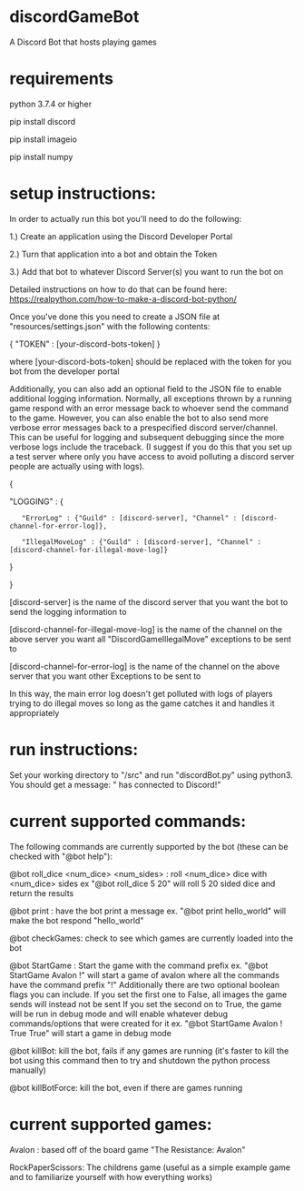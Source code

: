 # discordGameBot
A Discord Bot that hosts playing games

# requirements

python 3.7.4 or higher

pip install discord

pip install imageio

pip install numpy

# setup instructions:

In order to actually run this bot you'll need to do the following:


1.) Create an application using the Discord Developer Portal

2.) Turn that application into a bot and obtain the Token

3.) Add that bot to whatever Discord Server(s) you want to run the bot on


Detailed instructions on how to do that can be found here: https://realpython.com/how-to-make-a-discord-bot-python/

Once you've done this you need to create a JSON file at "resources/settings.json" with the following contents:

{
   "TOKEN" : [your-discord-bots-token]
}
  
where [your-discord-bots-token] should be replaced with the token for you bot from the developer portal
 
Additionally, you can also add an optional field to the JSON file to enable additional logging information. Normally, all exceptions thrown by a running game respond with an error message back to whoever send the command to the game. However, you can also enable the bot to also send more verbose error messages back to a prespecified discord server/channel. This can be useful for logging and subsequent debugging since the more verbose logs include the traceback. (I suggest if you do this that you set up a test server where only you have access to avoid polluting a discord server people are actually using with logs).

{

  "LOGGING" : {
  
       "ErrorLog" : {"Guild" : [discord-server], "Channel" : [discord-channel-for-error-log]},
       
       "IllegalMoveLog" : {"Guild" : [discord-server], "Channel" : [discord-channel-for-illegal-move-log]}
       
  }
  
}
  
[discord-server] is the name of the discord server that you want the bot to send the logging information to
  
[discord-channel-for-illegal-move-log] is the name of the channel on the above server you want all "DiscordGameIllegalMove" exceptions to be sent to
  
[discord-channel-for-error-log] is the name of the channel on the above server that you want other Exceptions to be sent to
  
In this way, the main error log doesn't get polluted with logs of players trying to do illegal moves so long as the game catches it and handles it appropriately  

# run instructions:

Set your working directory to "/src" and run "discordBot.py" using python3. You should get a message: "<name of bot> has connected to Discord!"
 
# current supported commands:
  
The following commands are currently supported by the bot (these can be checked with "@bot help"):
  
  @bot roll_dice <num_dice> <num_sides> : roll <num_dice> dice with <num_dice> sides
      ex "@bot roll_dice 5 20" will roll 5 20 sided dice and return the results
      
  @bot print <message> : have the bot print a message
      ex. "@bot print hello_world" will make the bot respond "hello_world"
  
  @bot checkGames: check to see which games are currently loaded into the bot
  
  @bot StartGame <game> <prefix> : Start the game <game> with the command prefix <prefix>
      ex. "@bot StartGame Avalon !" will start a game of avalon where all the commands have the command prefix "!"
      Additionally there are two optional boolean flags you can include.
          If you set the first one to False, all images the game sends will instead not be sent
          If you set the second on to True, the game will be run in debug mode and will enable whatever debug commands/options that were created for it
      ex. "@bot StartGame Avalon ! True True" will start a game in debug mode
 
  @bot killBot: kill the bot, fails if any games are running (it's faster to kill the bot using this command then to try and shutdown the python process manually)
  
  @bot killBotForce: kill the bot, even if there are games running
  
# current supported games:

Avalon : based off of the board game "The Resistance: Avalon"

RockPaperScissors: The childrens game (useful as a simple example game and to familiarize yourself with how everything works)
  
